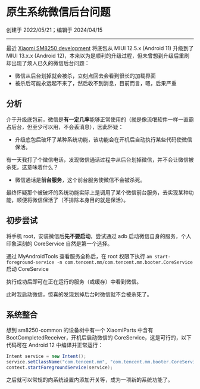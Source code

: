 # 原生系统微信后台问题

创建于 2022/05/21；编辑于 2024/04/15

---

最近 [Xiaomi SM8250 development](https://github.com/xiaomi-sm8250-devs) 将底包从 MIUI 12.5.x (Android 11) 升级到了 MIUI 13.x.x (Android 12)，本来以为是顺利的升级过程，但未曾想到升级后重刷却出现了烦人已久的微信后台问题：

* 微信从后台划掉就会被杀，立刻点回去会看到很长的加载界面
* 被杀后可能永远起不来了，然后收不到消息，目前而言，嗯，后果严重

## 分析

介于升级底包前，微信是**有一定几率**能够正常使用的（就是像流氓软件一样一直霸占后台，但至少可以用，不会丢消息），因此怀疑：

* 升级底包后破坏了某种系统功能，该功能会在开机后自动执行某些代码使微信保活。

有一天我打了个微信电话，发现微信通话过程中从后台划掉微信，并不会让微信被杀死，这意味着什么？

* 微信通话是**前台服务**，这个前台服务使微信不会被杀死。

最终怀疑那个被破坏的系统功能实际上是调用了某个微信前台服务，去实现某种功能，顺便将微信保活了（不排除本身目的就是保活）。

## 初步尝试

将手机 root，安装微信后**先不要启动**，尝试通过 adb 启动微信自身的服务，个人印象深刻的 CoreService 自然是第一个选择。

通过 MyAndroidTools 查看服务全称后，在 root 权限下执行 `am start-foreground-service -n com.tencent.mm/com.tencent.mm.booter.CoreService` 启动 CoreService

执行成功后即可在正在运行的服务（或缓存）中看到微信。

此时我启动微信，惊喜的发现划掉后台时微信就不会被杀死了。

## 系统整合

想到 sm8250-common 的设备树中有一个 XiaomiParts 中含有 BootCompletedReceiver，开机后启动微信的 CoreService，这是可行的，以下代码可在 Android 12 中编译并正常运行：

```java
Intent service = new Intent();
service.setClassName("com.tencent.mm", "com.tencent.mm.booter.CoreService");
context.startForegroundService(service);
```

之后就可以常规的向系统设置内添加开关等，成为一项新的系统功能了。
